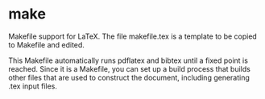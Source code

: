 # make

Makefile support for LaTeX. The file makefile.tex is a template to be copied to Makefile and edited.

This Makefile automatically runs pdflatex and bibtex until a fixed point is reached. Since it is a
Makefile, you can set up a build process that builds other files that are used to construct the document,
including generating .tex input files.
